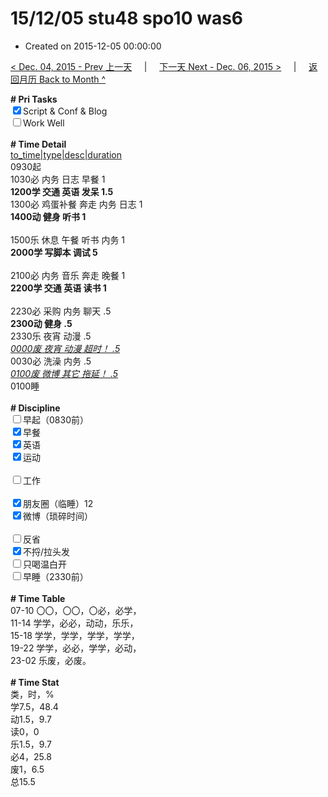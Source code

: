 # 15/12/05 stu48 spo10 was6

- Created on 2015-12-05 00:00:00

[< Dec. 04, 2015 - Prev 上一天](/lifelogs/2015/12/d04.md) &nbsp; &nbsp; | &nbsp; &nbsp; [下一天 Next - Dec. 06, 2015 >](/lifelogs/2015/12/d06.md) &nbsp; &nbsp; |  &nbsp; &nbsp; [返回月历 Back to Month ^](/lifelogs/2015/12/index.md)
<br/><div><b># Pri Tasks</b></div><div><input checked="true" type="checkbox"/>Script &amp; Conf &amp; Blog</div><div><input type="checkbox"/>Work Well</div><div><br/></div><div><b># Time Detail</b></div><div><u>to_time|type|desc|duration</u></div><div>0930起</div><div>1030必 内务 日志 早餐 1</div><div><b>1200学 交通 英语 发呆 1.5</b></div><div>1300必 鸡蛋补餐 奔走 内务 日志 1</div><div><b>1400动 健身 听书 1</b></div><div><br/></div><div>1500乐 休息 午餐 听书 内务 1</div><div><b>2000学 写脚本 调试 5</b></div><div><br/></div><div>2100必 内务 音乐 奔走 晚餐 1</div><div><b>2200学 交通 英语 读书 1</b></div><div><br/></div><div>2230必 采购 内务 聊天 .5</div><div><b>2300动 健身 .5</b></div><div>2330乐 夜宵 动漫 .5</div><div><u><i>0000废 夜宵 动漫 超时！ .5</i></u></div><div>0030必 洗澡 内务 .5</div><div><u><i>0100废 微博 其它 拖延！ .5</i></u></div><div>0100睡</div><div><br/></div><div><b># Discipline</b></div><div><input type="checkbox"/>早起（0830前）</div><div><input checked="true" type="checkbox"/>早餐</div><div><input checked="true" type="checkbox"/>英语</div><div><input checked="true" type="checkbox"/>运动</div><div><br/></div><div><input type="checkbox"/>工作</div><div><br/></div><div><input checked="true" type="checkbox"/>朋友圈（临睡）12</div><div><input checked="true" type="checkbox"/>微博（琐碎时间）</div><div><br/></div><div><input type="checkbox"/>反省</div><div><input checked="true" type="checkbox"/>不捋/拉头发</div><div><input type="checkbox"/>只喝温白开</div><div><input type="checkbox"/>早睡（2330前）</div><div><br/></div><div><b># Time Table</b></div><div>07-10 〇〇，〇〇，〇必，必学，</div><div>11-14 学学，必必，动动，乐乐，</div><div>15-18 学学，学学，学学，学学，</div><div>19-22 学学，必必，学学，必动，</div><div>23-02 乐废，必废。</div><div><br/></div><div><b># Time Stat</b></div><div>类，时，%</div><div>学7.5，48.4</div><div>动1.5，9.7</div><div>读0，0</div><div>乐1.5，9.7</div><div>必4，25.8</div><div>废1，6.5</div><div>总15.5</div>
